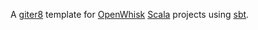 
A [giter8] template for [OpenWhisk] [Scala] projects using [sbt].

[giter8]: https://github.com/n8han/giter8
[OpenWhisk]: https://github.com/openwhisk/openwhisk
[Scala]: http://www.scala-lang.org/
[sbt]: http://github.com/harrah/xsbt/
